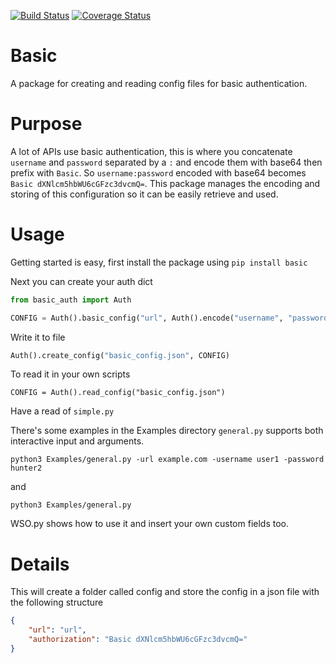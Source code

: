 [![Build Status](https://github.com/rorymurdock/basic_auth/workflows/Pytest/badge.svg)](https://github.com/rorymurdock/basic_auth/actions)
[![Coverage Status](https://coveralls.io/repos/github/rorymurdock/basic_auth/badge.svg?branch=master)](https://coveralls.io/github/rorymurdock/basic_auth?branch=master)

# Basic

A package for creating and reading config files for basic authentication.

# Purpose
A lot of APIs use basic authentication, this is where you concatenate `username` and `password` separated by a `:` and encode them with base64 then prefix with `Basic`. So `username:password` encoded with base64 becomes `Basic dXNlcm5hbWU6cGFzc3dvcmQ=`. This package manages the encoding and storing of this configuration so it can be easily retrieve and used.

# Usage
Getting started is easy, first install the package using `pip install basic`

Next you can create your auth dict

```python
from basic_auth import Auth
```

```python
CONFIG = Auth().basic_config("url", Auth().encode("username", "password"))
```

Write it to file
```python
Auth().create_config("basic_config.json", CONFIG)
```

To read it in your own scripts
```
CONFIG = Auth().read_config("basic_config.json")
```

Have a read of `simple.py`

There's some examples in the Examples directory
`general.py` supports both interactive input and arguments.

```shell
python3 Examples/general.py -url example.com -username user1 -password hunter2
```

and

```shell
python3 Examples/general.py
```

WSO.py shows how to use it and insert your own custom fields too.

# Details
This will create a folder called config and store the config in a json file with the following structure

```json
{
    "url": "url",
    "authorization": "Basic dXNlcm5hbWU6cGFzc3dvcmQ="
}
```
